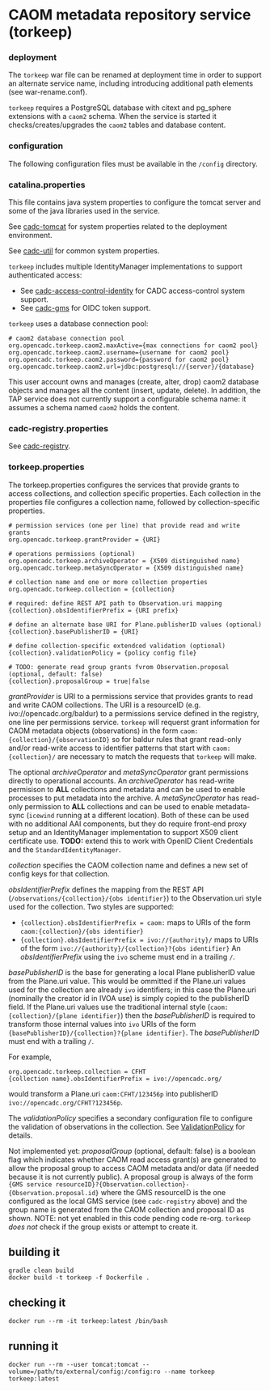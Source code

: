 # CAOM metadata repository service (torkeep)


### deployment
The `torkeep` war file can be renamed at deployment time in order to support an alternate service name, 
including introducing additional path elements (see war-rename.conf).

`torkeep` requires a PostgreSQL database with citext and pg_sphere extensions with a `caom2` schema.
When the service is started it checks/creates/upgrades the `caom2` tables and database content.


### configuration
The following configuration files must be available in the `/config` directory.


### catalina.properties
This file contains java system properties to configure the tomcat server and some of the java libraries used in the service.

See <a href="https://github.com/opencadc/docker-base/tree/master/cadc-tomcat">cadc-tomcat</a>
for system properties related to the deployment environment.

See <a href="https://github.com/opencadc/core/tree/master/cadc-util">cadc-util</a> for common system properties.

`torkeep` includes multiple IdentityManager implementations to support authenticated access:
- See <a href="https://github.com/opencadc/ac/tree/master/cadc-access-control-identity">cadc-access-control-identity</a> for CADC access-control system support.
- See <a href="https://github.com/opencadc/ac/tree/master/cadc-gms">cadc-gms</a> for OIDC token support.

`torkeep` uses a database connection pool:
```
# caom2 database connection pool
org.opencadc.torkeep.caom2.maxActive={max connections for caom2 pool}
org.opencadc.torkeep.caom2.username={username for caom2 pool}
org.opencadc.torkeep.caom2.password={password for caom2 pool}
org.opencadc.torkeep.caom2.url=jdbc:postgresql://{server}/{database}
```

This user account owns and manages (create, alter, drop) caom2 database objects and manages all the content (insert, update, delete).
In addition, the TAP service does not currently support a configurable schema name: it assumes a schema named `caom2` holds the content.


### cadc-registry.properties

See <a href="https://github.com/opencadc/reg/tree/master/cadc-registry">cadc-registry</a>.


### torkeep.properties
The torkeep.properties configures the services that provide grants to access collections, and collection specific properties.
Each collection in the properties file configures a collection name, followed by collection-specific properties.

```
# permission services (one per line) that provide read and write grants
org.opencadc.torkeep.grantProvider = {URI}

# operations permissions (optional)
org.opencadc.torkeep.archiveOperator = {X509 distinguished name}
org.opencadc.torkeep.metaSyncOperator = {X509 distinguished name}

# collection name and one or more collection properties
org.opencadc.torkeep.collection = {collection}

# required: define REST API path to Observation.uri mapping
{collection}.obsIdentifierPrefix = {URI prefix}

# define an alternate base URI for Plane.publisherID values (optional)
{collection}.basePublisherID = {URI}

# define collection-specific extendced validation (optional)
{collection}.validationPolicy = {policy config file}
 
# TODO: generate read group grants fvrom Observation.proposal (optional, default: false)
{collection}.proposalGroup = true|false
```
_grantProvider_ is URI to a permissions service that provides grants to read and write CAOM collections.
The URI is a resourceID (e.g. ivo://opencadc.org/baldur) to a permissions service defined in the registry, 
one line per permissions service. `torkeep` will requerst grant information for CAOM metadata objects 
(observations) in the form `caom:{collection}/{observationID}` so for baldur rules that grant read-only and/or
read-write access to identifier patterns that start with `caom:{collection}/` are necessary to match the
requests that `torkeep` will make.

The optional _archiveOperator_ and _metaSyncOperator_ grant permissions directly to operational accounts. An 
_archiveOperator_ has read-write permisison to **ALL** collections and metadata and can be used to enable processes
to put metadata into the archive. A _metaSyncOperator_ has read-only permission  to **ALL** collections and can be
used to enable metadata-sync (`icewind` running at a different location). Both of these can be used with no additional AAI components, but they do require front-end proxy setup and an IdentityManager implementation to support X509 client certificate use. **TODO:** extend this to work with OpenID Client Credentials and the `StandardIdentityManager`.

_collection_ specifies the CAOM collection name and defines a new set of config keys for that collection.

_obsIdentifierPrefix_ defines the mapping from the REST API (`/observations/{collection}/{obs identifier}`) to
the Observation.uri style used for the collection. Two styles are supported:
* `{collection}.obsIdentifierPrefix = caom:` maps to URIs of the form `caom:{collection}/{obs identifier}`
* `{collection}.obsIdentifierPrefix = ivo://{authority}/` maps to URIs of the form `ivo://{authority}/{collection}?{obs identifier}`
An _obsIdentifierPrefix_ using the `ivo` scheme must end in a trailing `/`.

_basePublisherID_ is the base for generating a local Plane publisherID value from the Plane.uri value. This would be
ommitted if the Plane.uri values used for the collection are already `ivo` identifiers; in this case the Plane.uri 
(nominally the creator id in IVOA use) is simply copied to the publisherID field. If the Plane.uri values use the traditional internal style (`caom:{collection}/{plane identifier}`) then the _basePublisherID_ is required to transform
those internal values into `ivo` URIs of the form `{basePublisherID}/{collection}?{plane identifier}`. The _basePublisherID_
must end with a trailing `/`.

For example,
```
org.opencadc.torkeep.collection = CFHT
{collection name}.obsIdentifierPrefix = ivo://opencadc.org/
```
would transform a Plane.uri `caom:CFHT/123456p` into publisherID `ivo://opencadc.org/CFHT?123456p`.

The _validationPolicy_ specifies a secondary configuration file to configure the validation of observations in the
collection. See [ValidationPolicy](ValidationPolicy.md) for details.

Not implemented yet: _proposalGroup_ (optional, default: false) is a boolean flag which indicates whether CAOM 
read access grant(s) are generated to allow the proposal group to access CAOM metadata and/or data (if needed 
because it is not currently public). A proposal group is always of the form `{GMS service resourceID}?{Observation.collection}-{Observation.proposal.id}` where the GMS resourceID is the one configured as the local GMS service (see `cadc-registry` above) and the group name is generated from the CAOM collection and proposal ID as shown.
NOTE: not yet enabled in this code pending code re-org. `torkeep` *does not* check if the group exists or attempt to
create it.


## building it
```
gradle clean build
docker build -t torkeep -f Dockerfile .
```

## checking it
```
docker run --rm -it torkeep:latest /bin/bash
```

## running it
```
docker run --rm --user tomcat:tomcat --volume=/path/to/external/config:/config:ro --name torkeep torkeep:latest
```
